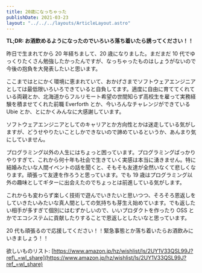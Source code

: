 ```yaml
---
title: 20歳になっちゃった
publishDate: 2021-03-23
layout: "../../../layouts/ArticleLayout.astro"
---
```


**TL;DR: お酒飲めるようになったのでいろいろ落ち着いたら誘ってください！！**

昨日で生まれてから 20 年経ちまして、20 歳になりました。まだまだ 10 代でゆっくりたくさん勉強したかったんですが、なっちゃったものはしょうがないので今後の抱負を大発表したいと思います。

ここまではとにかく環境に恵まれていて、おかげさまでソフトウェアエンジニアとしては最低限いろいろできていると自負してます。適度に自由に育ててくれている両親とか、北海道からフルリモート希望の世間知らず高校生を雇って実務経験を積ませてくれた前職 Everforth とか、今いろんなチャレンジができている Ubie とか、とにかくみんなに大感謝しています。

ソフトウェアエンジニアとしてのキャリアとか方向性とかは迷走している気がしますが、どうせやりたいことしかできないので諦めているというか、あんまり気にしていません。

プログラミング以外の人生にはちょっと困っています。プログラミングばっかりやりすぎて、これから何十年も社会で生きていく実感は本当に湧きません。特に結婚みたいな人間イベントの話を聞くと、そもそも友達が全然いなくて悲しくなります。頑張って友達を作ろうと思っています。でも 19 歳はプログラミング以外の趣味としてギターに出会えたのでちょっとは前進している気がします。

これからも変わらず楽しく技術で遊んでいきたいと思いつつ、そろそろ恩返しをしていきたいみたいな真人間としての気持ちも芽生え始めています。でも返したい相手が多すぎて個別にはむずかしいので、いいプロダクトを作ったり OSS とかでエコシステムに貢献したりすることで恩返しとしたいなと思っています。

20 代も頑張るので応援してください！！緊急事態とか落ち着いたらお酒飲みにいきましょう！！

欲しいものリスト: [https://www.amazon.jp/hz/wishlist/ls/2UY1V33QSL99J?ref\_=wl_share](https://www.amazon.jp/hz/wishlist/ls/2UY1V33QSL99J?ref_=wl_share)
